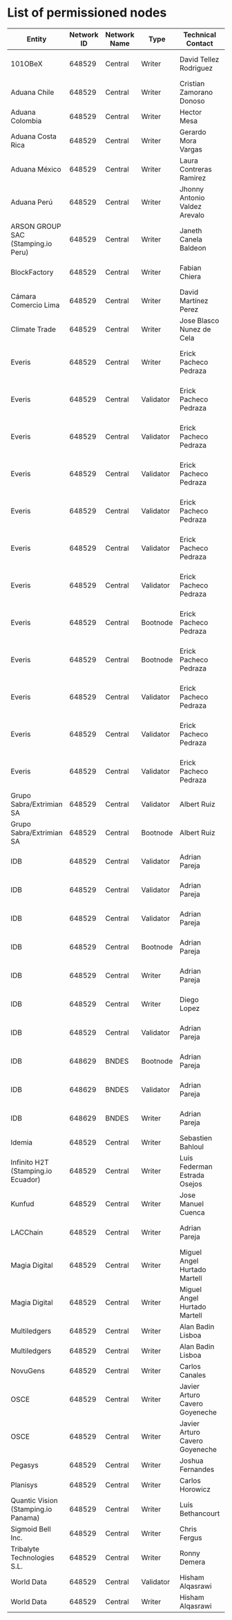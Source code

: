 # List of permissioned nodes

| Entity | Network ID | Network Name | Type  | Technical Contact | Business contact | NodeID | 
| -------| ---------- | ------------ | ----- | ----------------- | ---------------- | ------ |
| 101OBeX | 648529 | Central | Writer | David Tellez Rodriguez | Raul Nogales Vicente | 0x8e16519f6b4645520b4dba967c809601136d9837b04e21abc4fdf7bd10e5d9ca0x65a804a4f184a385bec9ea4bac8597158af07930b1bee32ac030c6bfcd88cb5f
| Aduana Chile | 648529 | Central | Writer | Cristian Zamorano Donoso | Osvaldo Olivares Pérez | 0x12517e300824d5b39dc7120c5932f342bc4294a198371d16f8e9515dbb628b228da98a40795d41fb8f329607f1f389727aa590783d413ae1a27cd55955b6d5fa
| Aduana Colombia | 648529 | Central | Writer | Hector Mesa | Adriana Rojas | 0x3632c7f222fcb4af117f7f23eb5d289b8c0fa6a07a35e39c650151a99684b03da07ab2a8e54c2ab3ad5d30c7476e0cb356cbef5da9ec3e4012d41cf0b53bf52
| Aduana Costa Rica | 648529 | Central | Writer | Gerardo Mora Vargas | Gerardo Mora Vargas | 0xf98ea2e0894da4e673ec6eb4ce49b6f9a0d8f8374318d35531132815ab10c6d00xd9e9a910be445d17330303d8b91b38e7a558b15495ea5f755de9be4bd9ffe671
| Aduana México | 648529 | Central | Writer | Laura Contreras Ramirez | Laura Contreras Ramirez | 0x3fdbade61613b09a575614cedfe54520022f6e816c853b6a5fc9502a7678dadf0x74d35aecd2fca49b42d48de5c3776ad206477a230025bb4d8fb5f225bc79b514
| Aduana Perú | 648529 | Central | Writer | Jhonny Antonio Valdez Arevalo | Blanca Luisa Barandiaran Asparrin | 0x8a9ae10f01e212d98c882069924a7d4914c566e9a0f329cfe8750df79e85b5060x17591992397acf9dc201f2169407810b037efb74105dcc2e8bc5644077148514
| ARSON GROUP SAC (Stamping.io Peru) | 648529 | Central | Writer | Janeth Canela Baldeon | Jose Zarate | 0x4cd3c6452ce1d5ef5a2fd0e7fe74 2ddf347afa372b4706a43001fed83e4b91a6740da413cb7948fcb695abc18b0cd8f4e8a492da1b7e 2026dc553f22c9d88022
| BlockFactory | 648529 | Central |  Writer | Fabian Chiera | Walter Alvarez Sack | 0x8635fd0a08fd9721ae7f6bd46df5e6caaec5cb9862b0fa34ab6c6a2c744032050x496e12337b0cf5dbc091dfc104df9317baa67cd9035a2d1bc6698b62fe7081f2
| Cámara Comercio Lima | 648529 | Central | Writer | David Martínez Perez | David Martínez Perez | 0xbab57c4deb7c9ec3ac0662ebccfe3d9cd747be6b0d4684d153bca2049522fb500xd1625cc57119ad226053d140d03d0af80edae16ab442351dba1ccd40b16e3425
| Climate Trade | 648529 | Central | Writer | Jose Blasco Nunez de Cela | Francisco Benefito Valentin | 0xffbb4795b564348fb4495598d0d0b3a7fc08acdb0aecc8f572af490b469a02831dbe483e58eee3e1d0c4b08fa58ddfe39142a41234386521a1812e917b25131b
| Everis | 648529 | Central | Writer | Erick Pacheco Pedraza | Juan Jose Domingo Miranda Del Solar | 0x30d446025516c6f016b578f89a4024a37a9da98f671470b0b281c8bfab1ebfac0x327d615cd998a95682830d15dbc736a1e367e132c6d988b28c2208575893b241
| Everis | 648529 | Central | Validator | Erick Pacheco Pedraza | Juan Jose Domingo Miranda Del Solar | 0xb436cbdfd9242859e170d12a6d1866eb48d60ba8e60aa107a0fd94b394e585f40x184390f17ce3be10847ea7879a26e57d4bf25009cd4830ce6fa7e8e39b884ff7
| Everis | 648529 | Central | Validator | Erick Pacheco Pedraza | Juan Jose Domingo Miranda Del Solar | 0x2c98c25d95c8354a051a9ca9f20ca66648ef72c996606910836ec284aebcaca60x40b53a129b6782bbb38e76f906416c193d7ba5a5a008e5045549253501a018af
| Everis | 648529 | Central | Validator | Erick Pacheco Pedraza | Juan Jose Domingo Miranda Del Solar | 0xbaba6273a695ee35836d8cec99e86a7f9dafff6187706895591ba07725c61e560x4b75e079e9b5680ac5b4d7567e43c9f7ebe46f9a0244f4e51f590135d60cedc3
| Everis | 648529 | Central | Validator | Erick Pacheco Pedraza | Juan Jose Domingo Miranda Del Solar | 0x0cc0df50c350c8b8b66f74f9d049d5a90d17c2be7bec29d7b76341166f1001bf0xe2585b05411e8a3030b8226bef27d32092c4f5dbf122b2ecb26a6a6192bf4d33
| Everis | 648529 | Central | Validator | Erick Pacheco Pedraza | Juan Jose Domingo Miranda Del Solar | 0x08d08462047df9655ec8e0517a75b0f0c8df1a68cf7c7fe713094e7cafce74600x8f9b9bd51c2faeed39cd63c6180a8388893fc84347c002ceee0dc893c415ea48
| Everis | 648529 | Central | Validator | Erick Pacheco Pedraza | Juan Jose Domingo Miranda Del Solar | 0xcb24877f329e0e3fff6c7d7b88d601b698a9df6efbe1d91ce77130f065342b520x3418b38cb3c92ea3bcca15344e68c7d85a696eb9f8c0152c51b9b7b74729064e
| Everis | 648529 | Central | Bootnode | Erick Pacheco Pedraza | Juan Jose Domingo Miranda Del Solar | 0x916b8cc76db4a19035a352976622bf0c2185d36af83c11eabcf387372fccfb6a0xacb47e9ce0ba6e331436ce8fe8faa00547b1a7074d02865a0fbe42f75e3a4b06
| Everis | 648529 | Central | Bootnode | Erick Pacheco Pedraza | Juan Jose Domingo Miranda Del Solar | 0x26c79b1c307a40b14f86a020590703aa60ecd20c5faca9ddfc2a2513a25c19760xc3fb37dadecc18162134e408d17ae9421b22dd30f09600f288a1ce8cc37a7b29
| Everis | 648529 | Central | Validator | Erick Pacheco Pedraza | Juan Jose Domingo Miranda Del Solar | 0xf40953a282f0da4ba054919d24e01fa4d57d4aac18c04e2669f1d9eb8fdc39090x3a8f3b9c9c2d9904e3aa8cbb9fc84992de36ab700a81dd30d89984104e8f58f9
| Everis | 648529 | Central | Validator | Erick Pacheco Pedraza | Juan Jose Domingo Miranda Del Solar | 0xfa83941b3a21b2288d7716b781be405f6f583c803efafedc0761d1255fbf66470x0539cc245963974070b5a8a497daa6ff1ad56d183bfb91b615e7f556c6f003f0
| Everis | 648529 | Central | Validator | Erick Pacheco Pedraza | Juan Jose Domingo Miranda Del Solar | 0x34f9c86d2b2563ccd10adf73a09a368bc12fd39bac4a24794ac644b33bff2a6e0x05e50fc757b75b0058b0ced49e097acafe7e6fcfe5596e4ab1a4a44b90f96c9e
| Grupo Sabra/Extrimian SA | 648529 | Central | Validator | Albert Ruiz | Pedro Perrota | 0xe5f03dc355af69b458deaaf4d6399d5ac969690c4746c5535f62f0149da30bc76c82503bce6831964ac6a3afbdebc81decee3477a39a16e2538966b06bacdf88
| Grupo Sabra/Extrimian SA | 648529 | Central | Bootnode | Albert Ruiz | Pedro Perrota | 0xb9c327c9d9c32be2ed9131b386a695f7998de1f7cd472d3ae3601e33cd91262ae4ddade2d4e66cc20b1d73e454bf5907a3682be851381741fb5d322f27c64077
| IDB | 648529 | Central | Validator | Adrian Pareja | Marcos Allende López | 0x9f8c616498a09e51964b2915cc67531851b5e3dd05592f8fe4e29d06c92bb0000xe8d1854058102ccd82c633f407c90d9c3ad96628ab008dfe82de0518f70a5471
| IDB | 648529 | Central | Validator | Adrian Pareja | Marcos Allende López | 0x96e6c5d10b044361da7fc5772d58fd914889096959c2b66c0f81e5fd877932e77e938abacb8c9a236e3ed513b283e49d9a4dc5fefd63435a1ab586d5e6c6dd81
| IDB | 648529 | Central | Validator | Adrian Pareja | Marcos Allende López | 0xccfe32fc60a85843160982ae96d801d43f23968d9a3940ff07e6bfa890f58f3c7381b617977dee9b552b8250217dd7e8ca1a45cc54811e2807809f300bcd0471
| IDB | 648529 | Central | Bootnode | Adrian Pareja | Marcos Allende López | 0xfe50d1c3d1ebbc37cdfb54f6c767e3510a415b91e60c1a6c495b9f91bbf2eb74011cfb0e60547d90dc189a3f74703e847bd8daff93a58c494767bc7a6b94762d
| IDB | 648529 | Central | Writer | Adrian Pareja | Marcos Allende López | 0x43d616512b13ab466a22cfc2ba90c8bb28acb2af6de86d778be01f89b617be460x8d572265c1a437cdbede397dbf2688f84a84f557b91fe518e36331a207dc5548
| IDB | 648529 | Central | Writer | Diego Lopez | Marcos Allende López | 0x1e77f80ec958cd1146c94bae24f96d11a07d293a81faff1d62adf36dc8fc0b980xad4e293a7a8d706b1e5d160bea4fd701c1f560c3f8bd959ca01641e7a5e97b6e
| IDB | 648529 | Central | Validator | Adrian Pareja | Marcos Allende López | 0xc992a0d9009454b9a32dafe0a029c4871a53d2cec1bef60e95b93d8e662c2dbc0x4d3a549a2692f43d958c735bb263be5fe44a47751ce6d891fa834ce33d3c0602
| IDB | 648629 | BNDES | Bootnode | Adrian Pareja | Marcos Allende López | 0x91ca844776cc9bf69cd4eadaeefdf105815b61ec7ba0fef0ab3fc0c954a8af3bfbbdbc9975ca8cd6d1bd366bcd69df2066f2ed17bed4d1c53164d46e94afa03b
| IDB | 648629 | BNDES | Validator | Adrian Pareja | Marcos Allende López | 0x2b51e2a1b6a34da3965008bd28efc4d110aca9815fe6bd32839bb49ad1a9e3f4e0fd48e764cbac6d034012b70fadd02ace48a6c79e9b8bd58bb3d6f23ea40c59
| IDB | 648629 | BNDES | Writer | Adrian Pareja | Marcos Allende López | 0x87f035182e9498f916031e15d267e0b3d9e54ebd69935ad7c065dc32f3306219a24a4cb6a03bdad6c212f4c193da812ed7335c243a49a86c929b9eaa911e843a
| Idemia | 648529 | Central | Writer | Sebastien Bahloul | Zaira Perez | 0x83698fce964bc25fdce66c09460b2755d291df6d068ddabb50ea8bfefe6d0eb1712f1c81559b752154a1e7bfda5c11dab70395eec9da0da777e0e6330ea0e7db
| Infinito H2T (Stamping.io Ecuador) | 648529 | Central | Writer | Luis Federman Estrada Osejos | Luis Federman Estrada Osejos | 0x6cbceeef38f35e15ea746b0167d61dc492d1c3615d0ff11e598d6e74599b60d8f316d0ad3ae2e32f75c064a95085464d160f29e64b90de12aa633407d58a20c1
| Kunfud | 648529 | Central | Writer | Jose Manuel Cuenca | Ismael Arribas | 0x0
| LACChain | 648529 | Central | Writer | Adrian Pareja | Marcos Allende López | 0xf5914e42ca15720bfdafb24c8c4dc7fa31413d92ffe477c785385f66ac2e39fb0xe9bb8ca0dfa75dfe5de94ecc83753e36a93e5858087fdb4440a5ef992ca07432
| Magia Digital | 648529 | Central | Writer | Miguel Angel Hurtado Martell | Kevin Osterling Castillo | 0x681b635336ad10ad2ea5bc6ba87ab076df13708bb94f92c4824537ccffa2fb570x2ffa00cdc63f5c7eacafaad097e77bed19a4ae726bb74471d69c3a792753696d
| Magia Digital | 648529 | Central | Writer | Miguel Angel Hurtado Martell | Kevin Osterling Castillo | 0x97739e4076548d3c46eb3ca0f2091ff3e64a5bc3ba9d50fd4a915b70118c1d3f0x9e470f0b4df4baee111aecec0cbc548a8796315cd8bcf4edcc75f446b317af49
| Multiledgers | 648529 | Central | Writer | Alan Badin Lisboa | Marcela Goncalves | 0xd9bb698a2b56909f3ec162706b5137b3914d61d0d3ee1b88859d5d33ae5ba19176c965859cb64735bf3cb0ee54d2929ff53c4a6c3dd9c8d5ffb61cc0f6d82d8
| Multiledgers | 648529 | Central | Writer | Alan Badin Lisboa | Marcela Goncalves | 0xab83443621a2851148e0a83fa0944f8f79bab6661bb58454e0386ab63f4e31bb0xc7d5c6dd9e8bcf98d8458393c1a15ec71d507c1f04a500937ddccdb764e99580
| NovuGens | 648529 | Central | Writer | Carlos Canales | Carlos Canales | 0x0170d6bde570a94033f1f9bf4190e7eb4c89e4db9602dc719c2ad983608c6ec065886a1f11befa761207d7d4aa545fac5e5e126c55f31677441bf7022b2d3f05
| OSCE | 648529 | Central | Writer | Javier Arturo Cavero Goyeneche | Victor Iván Melgar Davila | 0x55296094e38b96070df4cc64b50dc626e7f000f7643a04d5eaab5173c069848c0xf76c12bcb2355f57a34ed8f14afa9a3c1d4f6e56a2550a57e2737e544a644b24
| OSCE | 648529 | Central | Writer | Javier Arturo Cavero Goyeneche | Victor Iván Melgar Davila | 0x38d190f7685c2ceb8bd3bba20c590183ccdba0370278da868cef31c21870374e0x3915eacfa2314747bf7bc5bce1516eebc70a2a375f75431ef95925d0789daa5b
| Pegasys | 648529 | Central | Writer | Joshua Fernandes | Silvana Rodriguez | 0x35f10294c566e50998fed8d63fb9130eeec8e2464c45777f8d8fde0998f343ee152bb3dcf8f220a21efbdbaf6054a1d1c68324e51662b846ed7b092362366a6d
| Planisys | 648529 | Central | Writer | Carlos Horowicz | Carlos Horowicz | 0x5db9a9089653b81622c31fb5e5edc3fd90b506f3ca6345a9abcd8e1c9d69d742926ce3009ff369f325e7af9f26eadfeae12526c044a83abc69faf75f698764c8
| Quantic Vision (Stamping.io Panama) | 648529 | Central | Writer | Luis Bethancourt | Eric Jethmal | 0x2ca1d413d5ebc055e0f4ff6917303fd101d5f0f62a9938e9c88545abf685a341dae92251fb7694d7f6793d039c7f2c15115145332767406eefea105b9a6cc5da
| Sigmoid Bell Inc. | 648529 | Central | Writer | Chris Fergus | Chris Fergus | 224bfd99a7800d51acc3c3e2c57707d60c5217e33b2bf29bbeb4a588f874923736b124dd3e60d484f18ab16a81b1171d7c15ea4cf97650bddd42a16779de21c3
| Tribalyte Technologies S.L. | 648529 | Central | Writer | Ronny Demera | Rafael Barriuso | 0x2e84e50c18ccc4e7fd745aa9891e251a03d474f31ceed57c98dfc0280b7be5221a300a5887bfe417e6772a15f0d34510011332aeb920bdc632a884dceb0c5529
| World Data | 648529 | Central | Validator | Hisham Alqasrawi | Sergio Bazoberry | 0xda81e2bfa67574b0757db4e5c5999ef7c354030d6f83cbb07ee71d305756cfd20x8912493ac5bf2f059d8cdfb994f44cb8f28726605450f9c194a6d27f21434719
| World Data | 648529 | Central | Writer | Hisham Alqasrawi | Sergio Bazoberry | 0xeda7578e00354b3d19abbed9db7a2b06a40c5522279a0b4f90f159e51ab7cfa90x0d96c8131cc652ba2ab9b8c8f38589d0a7d5714e2a1652bd829fcc335a27cb17
